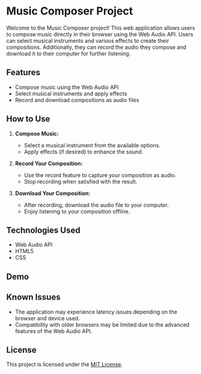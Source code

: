 # Music Composer Project

Welcome to the Music Composer project! This web application allows users to compose music directly in their browser using the Web Audio API. Users can select musical instruments and various effects to create their compositions. Additionally, they can record the audio they compose and download it to their computer for further listening.

## Features

- Compose music using the Web Audio API
- Select musical instruments and apply effects
- Record and download compositions as audio files

## How to Use

1. **Compose Music:**
   - Select a musical instrument from the available options.
   - Apply effects (if desired) to enhance the sound.

2. **Record Your Composition:**
   - Use the record feature to capture your composition as audio.
   - Stop recording when satisfied with the result.

3. **Download Your Composition:**
   - After recording, download the audio file to your computer.
   - Enjoy listening to your composition offline.

## Technologies Used

- Web Audio API
- HTML5
- CSS

## Demo



## Known Issues

- The application may experience latency issues depending on the browser and device used.
- Compatibility with older browsers may be limited due to the advanced features of the Web Audio API.


## License

This project is licensed under the [MIT License](LICENSE).
